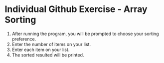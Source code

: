 # Individual Github Exercise - Array Sorting

1. After running the program, you will be prompted to choose your sorting preference.
2. Enter the number of items on your list.
3. Enter each item on your list.
4. The sorted resulted will be printed.
